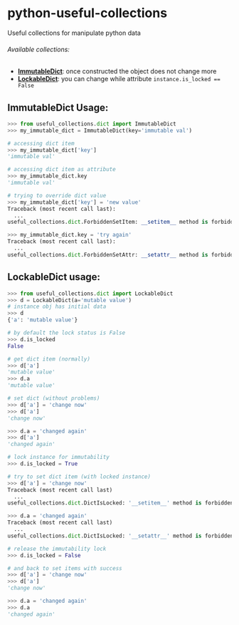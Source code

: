 # python-useful-collections
Useful collections for manipulate python data

###### Available collections:
* [**ImmutableDict**](#immutabledict-usage): once constructed the object does not change more
* [**LockableDict**](#lockabledict-usage): you can change while attribute `instance.is_locked == False`

## ImmutableDict Usage:

```python
>>> from useful_collections.dict import ImmutableDict
>>> my_immutable_dict = ImmutableDict(key='immutable val')

# accessing dict item
>>> my_immutable_dict['key']
'immutable val'

# accessing dict item as attribute
>>> my_immutable_dict.key
'immutable val'

# trying to override dict value
>>> my_immutable_dict['key'] = 'new value'
Traceback (most recent call last):
  ...
useful_collections.dict.ForbiddenSetItem: __setitem__ method is forbidden for ImmutableDict objects

>>> my_immutable_dict.key = 'try again'
Traceback (most recent call last):
  ...
useful_collections.dict.ForbiddenSetAttr: __setattr__ method is forbidden for ImmutableDict objects
```

## LockableDict usage:

```python
>>> from useful_collections.dict import LockableDict
>>> d = LockableDict(a='mutable value')
# instance obj has initial data
>>> d
{'a': 'mutable value'}

# by default the lock status is False
>>> d.is_locked
False

# get dict item (normally)
>>> d['a']
'mutable value'
>>> d.a
'mutable value'

# set dict (without problems)
>>> d['a'] = 'change now'
>>> d['a']
'change now'

>>> d.a = 'changed again'
>>> d['a']
'changed again'

# lock instance for immutability
>>> d.is_locked = True

# try to set dict item (with locked instance)
>>> d['a'] = 'change now'
Traceback (most recent call last)
  ...
useful_collections.dict.DictIsLocked: '__setitem__' method is forbidden for type 'LockableDict' while the value of the instance attribute 'is_locked' is False

>>> d.a = 'changed again'
Traceback (most recent call last)
  ...
useful_collections.dict.DictIsLocked: '__setattr__' method is forbidden for type 'LockableDict' while the value of the instance attribute 'is_locked' is False

# release the immutability lock
>>> d.is_locked = False

# and back to set items with success
>>> d['a'] = 'change now'
>>> d['a']
'change now'

>>> d.a = 'changed again'
>>> d.a
'changed again'
```
